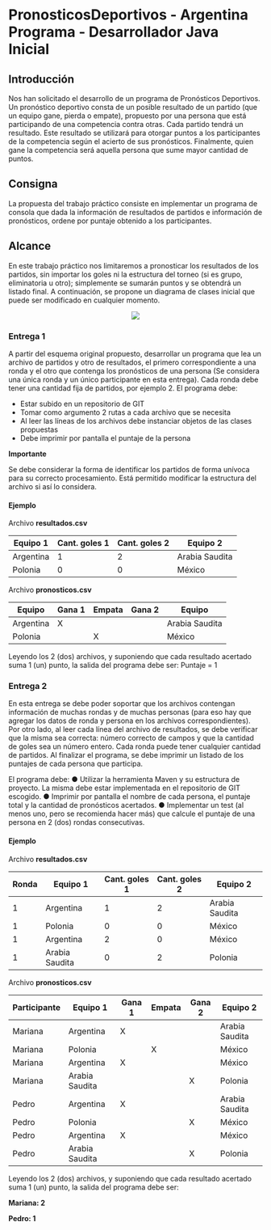# PronosticosDeportivos - Argentina Programa - Desarrollador Java Inicial

## Introducción
Nos han solicitado el desarrollo de un programa de Pronósticos Deportivos.
Un pronóstico deportivo consta de un posible resultado de un partido (que un equipo gane,
pierda o empate), propuesto por una persona que está participando de una competencia
contra otras.
Cada partido tendrá un resultado. Este resultado se utilizará para otorgar puntos a los
participantes de la competencia según el acierto de sus pronósticos.
Finalmente, quien gane la competencia será aquella persona que sume mayor cantidad de
puntos.
## Consigna
La propuesta del trabajo práctico consiste en implementar un programa de consola que dada
la información de resultados de partidos e información de pronósticos, ordene por puntaje
obtenido a los participantes.
## Alcance
En este trabajo práctico nos limitaremos a pronosticar los resultados de los partidos, sin
importar los goles ni la estructura del torneo (si es grupo, eliminatoria u otro); simplemente se
sumarán puntos y se obtendrá un listado final.
A continuación, se propone un diagrama de clases inicial que puede ser modificado en
cualquier momento.

<p align="center">

<img src=https://user-images.githubusercontent.com/71903793/227000356-876d5f6b-77cb-49fc-ab13-2f473886dd57.png>

</p>

### Entrega 1
A partir del esquema original propuesto, desarrollar un programa que lea un archivo de
partidos y otro de resultados, el primero correspondiente a una ronda y el otro que contenga
los pronósticos de una persona (Se considera una única ronda y un único participante en esta entrega). Cada ronda debe tener una cantidad fija de partidos, por
ejemplo 2. El programa debe:

* Estar subido en un repositorio de GIT
* Tomar como argumento 2 rutas a cada archivo que se necesita
* Al leer las líneas de los archivos debe instanciar objetos de las clases propuestas
* Debe imprimir por pantalla el puntaje de la persona

__Importante__

Se debe considerar la forma de identificar los partidos de forma unívoca para su correcto
procesamiento. Está permitido modificar la estructura del archivo si así lo considera.

#### Ejemplo

Archivo **resultados.csv**

| Equipo 1  | Cant. goles 1 | Cant. goles 2 | Equipo 2       |
| --------- | -------------| -------------| -------------- |
| Argentina | 1            | 2            | Arabia Saudita |
| Polonia   | 0            | 0            | México         |

Archivo **pronosticos.csv**

| Equipo | Gana 1 | Empata | Gana 2 | Equipo |
|--------|--------|--------|--------|--------|
| Argentina | X |   |   | Arabia Saudita |
| Polonia |  | X |   | México |

Leyendo los 2 (dos) archivos, y suponiendo que cada resultado acertado suma 1 (un) punto, la
salida del programa debe ser: Puntaje = 1

### Entrega 2

En esta entrega se debe poder soportar que los archivos contengan información de muchas
rondas y de muchas personas (para eso hay que agregar los datos de ronda y persona en los
archivos correspondientes).
Por otro lado, al leer cada línea del archivo de resultados, se debe verificar que la misma sea
correcta: número correcto de campos y que la cantidad de goles sea un número entero. Cada
ronda puede tener cualquier cantidad de partidos.
Al finalizar el programa, se debe imprimir un listado de los puntajes de cada persona que
participa.

El programa debe:
● Utilizar la herramienta Maven y su estructura de proyecto. La misma debe estar
implementada en el repositorio de GIT escogido.
● Imprimir por pantalla el nombre de cada persona, el puntaje total y la cantidad de
pronósticos acertados.
● Implementar un test (al menos uno, pero se recomienda hacer más) que calcule el
puntaje de una persona en 2 (dos) rondas consecutivas.

#### Ejemplo

Archivo **resultados.csv**

| Ronda | Equipo 1       | Cant. goles 1 | Cant. goles 2 | Equipo 2        |
|-------|----------------|---------------|---------------|----------------|
| 1     | Argentina      | 1             | 2             | Arabia Saudita |
| 1     | Polonia        | 0             | 0             | México         |
| 1     | Argentina      | 2             | 0             | México         |
| 1     | Arabia Saudita | 0             | 2             | Polonia        |

Archivo **pronosticos.csv**

| Participante | Equipo 1       | Gana 1 | Empata | Gana 2 | Equipo 2        |
|-------------|----------------|--------|--------|--------|----------------|
| Mariana     | Argentina      | X      |        |        | Arabia Saudita |
| Mariana     | Polonia        |       |    X    |        | México         |
| Mariana     | Argentina      | X      |        |        | México         |
| Mariana     | Arabia Saudita |        |        | X      | Polonia        |
| Pedro       | Argentina      | X      |        |        | Arabia Saudita |
| Pedro       | Polonia        |       |        |  X      | México         |
| Pedro       | Argentina      | X      |        |        | México         |
| Pedro       | Arabia Saudita |        |        | X      | Polonia        |

Leyendo los 2 (dos) archivos, y suponiendo que cada resultado acertado suma 1 (un) punto, la
salida del programa debe ser:

**Mariana: 2**

**Pedro: 1**
